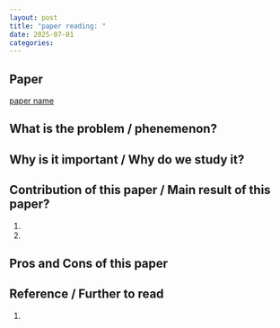 ```yaml
---
layout: post
title: "paper reading: "
date: 2025-07-01
categories:
---
```


## Paper 

[paper name](https://proceedings.mlr.press/v161/ryder21a/ryder21a.pdf)

## What is the problem / phenemenon?



## Why is it important / Why do we study it?



## Contribution of this paper / Main result of this paper?

1. 

2.

## Pros and Cons of this paper



## Reference / Further to read

1. 